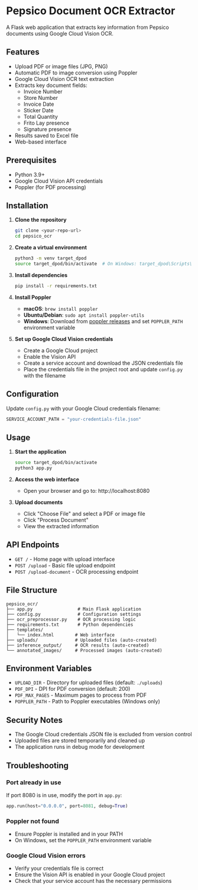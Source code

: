 # Pepsico Document OCR Extractor

A Flask web application that extracts key information from Pepsico documents using Google Cloud Vision OCR.

## Features

- Upload PDF or image files (JPG, PNG)
- Automatic PDF to image conversion using Poppler
- Google Cloud Vision OCR text extraction
- Extracts key document fields:
  - Invoice Number
  - Store Number
  - Invoice Date
  - Sticker Date
  - Total Quantity
  - Frito Lay presence
  - Signature presence
- Results saved to Excel file
- Web-based interface

## Prerequisites

- Python 3.9+
- Google Cloud Vision API credentials
- Poppler (for PDF processing)

## Installation

1. **Clone the repository**
   ```bash
   git clone <your-repo-url>
   cd pepsico_ocr
   ```

2. **Create a virtual environment**
   ```bash
   python3 -m venv target_dpod
   source target_dpod/bin/activate  # On Windows: target_dpod\Scripts\activate
   ```

3. **Install dependencies**
   ```bash
   pip install -r requirements.txt
   ```

4. **Install Poppler**
   - **macOS**: `brew install poppler`
   - **Ubuntu/Debian**: `sudo apt install poppler-utils`
   - **Windows**: Download from [poppler releases](https://github.com/oschwartz10612/poppler-windows/releases/) and set `POPPLER_PATH` environment variable

5. **Set up Google Cloud Vision credentials**
   - Create a Google Cloud project
   - Enable the Vision API
   - Create a service account and download the JSON credentials file
   - Place the credentials file in the project root and update `config.py` with the filename

## Configuration

Update `config.py` with your Google Cloud credentials filename:

```python
SERVICE_ACCOUNT_PATH = "your-credentials-file.json"
```

## Usage

1. **Start the application**
   ```bash
   source target_dpod/bin/activate
   python3 app.py
   ```

2. **Access the web interface**
   - Open your browser and go to: http://localhost:8080

3. **Upload documents**
   - Click "Choose File" and select a PDF or image file
   - Click "Process Document"
   - View the extracted information

## API Endpoints

- `GET /` - Home page with upload interface
- `POST /upload` - Basic file upload endpoint
- `POST /upload-document` - OCR processing endpoint

## File Structure

```
pepsico_ocr/
├── app.py                 # Main Flask application
├── config.py              # Configuration settings
├── ocr_preprocessor.py    # OCR processing logic
├── requirements.txt       # Python dependencies
├── templates/
│   └── index.html        # Web interface
├── uploads/              # Uploaded files (auto-created)
├── inference_output/     # OCR results (auto-created)
└── annotated_images/     # Processed images (auto-created)
```

## Environment Variables

- `UPLOAD_DIR` - Directory for uploaded files (default: `./uploads`)
- `PDF_DPI` - DPI for PDF conversion (default: 200)
- `PDF_MAX_PAGES` - Maximum pages to process from PDF
- `POPPLER_PATH` - Path to Poppler executables (Windows only)

## Security Notes

- The Google Cloud credentials JSON file is excluded from version control
- Uploaded files are stored temporarily and cleaned up
- The application runs in debug mode for development

## Troubleshooting

### Port already in use
If port 8080 is in use, modify the port in `app.py`:
```python
app.run(host="0.0.0.0", port=8081, debug=True)
```

### Poppler not found
- Ensure Poppler is installed and in your PATH
- On Windows, set the `POPPLER_PATH` environment variable

### Google Cloud Vision errors
- Verify your credentials file is correct
- Ensure the Vision API is enabled in your Google Cloud project
- Check that your service account has the necessary permissions
